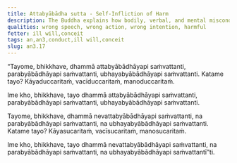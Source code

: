 ```yaml
---
title: Attabyābādha sutta - Self-Infliction of Harm
description: The Buddha explains how bodily, verbal, and mental misconduct lead to self-infliction of harm.
qualities: wrong speech, wrong action, wrong intention, harmful
fetter: ill will,conceit
tags: an,an3,conduct,ill will,conceit
slug: an3.17
---
```


“Tayome, bhikkhave, dhammā attabyābādhāyapi saṁvattanti, parabyābādhāyapi saṁvattanti, ubhayabyābādhāyapi saṁvattanti. Katame tayo? Kāyaduccaritaṁ, vacīduccaritaṁ, manoduccaritaṁ.

Ime kho, bhikkhave, tayo dhammā attabyābādhāyapi saṁvattanti, parabyābādhāyapi saṁvattanti, ubhayabyābādhāyapi saṁvattanti.

Tayome, bhikkhave, dhammā nevattabyābādhāyapi saṁvattanti, na parabyābādhāyapi saṁvattanti, na ubhayabyābādhāyapi saṁvattanti. Katame tayo? Kāyasucaritaṁ, vacīsucaritaṁ, manosucaritaṁ.

Ime kho, bhikkhave, tayo dhammā nevattabyābādhāyapi saṁvattanti, na parabyābādhāyapi saṁvattanti, na ubhayabyābādhāyapi saṁvattantī”ti.
